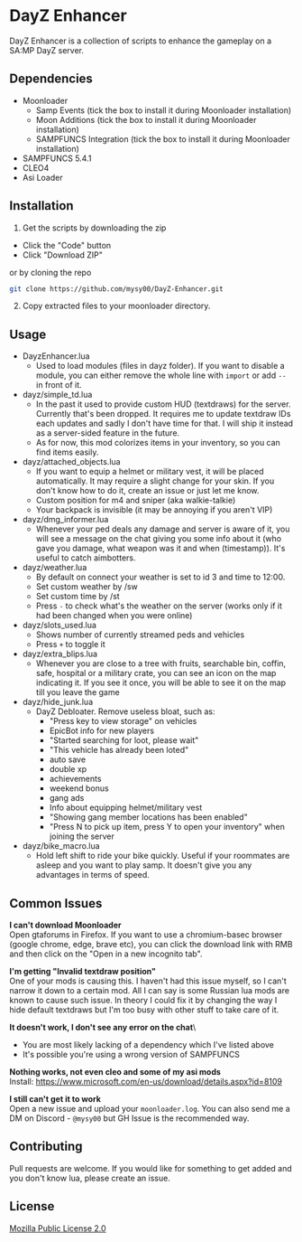 # DayZ Enhancer

DayZ Enhancer is a collection of scripts to enhance the gameplay on a SA:MP DayZ server.

## Dependencies

- Moonloader
  - Samp Events (tick the box to install it during Moonloader installation)
  - Moon Additions (tick the box to install it during Moonloader installation)
  - SAMPFUNCS Integration (tick the box to install it during Moonloader installation)
- SAMPFUNCS 5.4.1
- CLEO4
- Asi Loader

## Installation

1. Get the scripts by downloading the zip

- Click the "Code" button
- Click "Download ZIP"

or by cloning the repo

```sh
git clone https://github.com/mysy00/DayZ-Enhancer.git
```

2. Copy extracted files to your moonloader directory.

## Usage

- DayzEnhancer.lua
  - Used to load modules (files in dayz folder). If you want to disable a module, you can either remove the whole line with `import` or add `--` in front of it.
- dayz/simple_td.lua
  - In the past it used to provide custom HUD (textdraws) for the server. Currently that's been dropped. It requires me to update textdraw IDs each updates and sadly I don't have time for that. I will ship it instead as a server-sided feature in the future.
  - As for now, this mod colorizes items in your inventory, so you can find items easily.
- dayz/attached_objects.lua
  - If you want to equip a helmet or military vest, it will be placed automatically. It may require a slight change for your skin. If you don't know how to do it, create an issue or just let me know.
  - Custom position for m4 and sniper (aka walkie-talkie)
  - Your backpack is invisible (it may be annoying if you aren't VIP)
- dayz/dmg_informer.lua
  - Whenever your ped deals any damage and server is aware of it, you will see a message on the chat giving you some info about it (who gave you damage, what weapon was it and when (timestamp)). It's useful to catch aimbotters.
- dayz/weather.lua
  - By default on connect your weather is set to id 3 and time to 12:00.
  - Set custom weather by /sw
  - Set custom time by /st
  - Press `-` to check what's the weather on the server (works only if it had been changed when you were online)
- dayz/slots_used.lua
  - Shows number of currently streamed peds and vehicles
  - Press `+` to toggle it
- dayz/extra_blips.lua
  - Whenever you are close to a tree with fruits, searchable bin, coffin, safe, hospital or a military crate, you can see an icon on the map indicating it. If you see it once, you will be able to see it on the map till you leave the game
- dayz/hide_junk.lua
  - DayZ Debloater. Remove useless bloat, such as:
    - "Press key to view storage" on vehicles
    - EpicBot info for new players
    - "Started searching for loot, please wait"
    - "This vehicle has already been loted"
    - auto save
    - double xp
    - achievements
    - weekend bonus
    - gang ads
    - Info about equipping helmet/military vest
    - "Showing gang member locations has been enabled"
    - "Press N to pick up item, press Y to open your inventory" when joining the server
- dayz/bike_macro.lua
  - Hold left shift to ride your bike quickly. Useful if your roommates are asleep and you want to play samp. It doesn't give you any advantages in terms of speed.

## Common Issues

**I can't download Moonloader**\
Open gtaforums in Firefox. If you want to use a chromium-basec browser (google chrome, edge, brave etc), you can click the download link with RMB and then click on the "Open in a new incognito tab".

**I'm getting "Invalid textdraw position"**\
One of your mods is causing this. I haven't had this issue myself, so I can't narrow it down to a certain mod. All I can say is some Russian lua mods are known to cause such issue. In theory I could fix it by changing the way I hide default textdraws but I'm too busy with other stuff to take care of it.

**It doesn't work, I don't see any error on the chat**\

- You are most likely lacking of a dependency which I've listed above
- It's possible you're using a wrong version of SAMPFUNCS

**Nothing works, not even cleo and some of my asi mods**\
Install: https://www.microsoft.com/en-us/download/details.aspx?id=8109

**I still can't get it to work**\
Open a new issue and upload your `moonloader.log`. You can also send me a DM on Discord - `@mysy00` but GH Issue is the recommended way.

## Contributing

Pull requests are welcome. If you would like for something to get added and you don't know lua, please create an issue.

## License

[Mozilla Public License 2.0](http://mozilla.org/MPL/2.0/)
